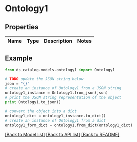 # Ontology1


## Properties

Name | Type | Description | Notes
------------ | ------------- | ------------- | -------------

## Example

```python
from ds_catalog.models.ontology1 import Ontology1

# TODO update the JSON string below
json = "{}"
# create an instance of Ontology1 from a JSON string
ontology1_instance = Ontology1.from_json(json)
# print the JSON string representation of the object
print Ontology1.to_json()

# convert the object into a dict
ontology1_dict = ontology1_instance.to_dict()
# create an instance of Ontology1 from a dict
ontology1_form_dict = ontology1.from_dict(ontology1_dict)
```
[[Back to Model list]](../README.md#documentation-for-models) [[Back to API list]](../README.md#documentation-for-api-endpoints) [[Back to README]](../README.md)



